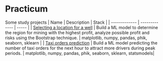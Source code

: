 # Practicum
Some study projects
| Name | Description | Stack |
| ------------- | ------------- | ----- |
| [Selecting a location for a well](https://github.com/Whistlingbird/Practicum/Bootstramp) | Build a ML model to determine the region for mining with the highest profit, analyze possible profit and risks using the Bootstrap technique.  | matplotlib, numpy, pandas, phik, seaborn, sklearn |
| [Taxi orders prediction](https://github.com/Whistlingbird/Practicum/Time_Prediction) | Build a ML model predicting the number of taxi orders for the next hour to attract more drivers during peak periods.  | matplotlib, numpy, pandas, phik, seaborn, sklearn, statsmodels|

